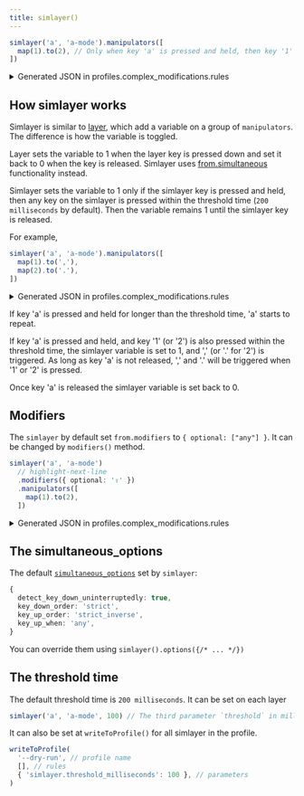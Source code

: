 ```yaml
---
title: simlayer()
---
```


```typescript
simlayer('a', 'a-mode').manipulators([
  map(1).to(2), // Only when key 'a' is pressed and held, then key '1' right after 
])
```

<details>
<summary>Generated JSON in profiles.complex_modifications.rules</summary>

```json
{
  "description": "Simlayer - a-mode",
  "manipulators": [
    {
      "type": "basic",
      "from": {"key_code": "1", "modifiers": {"optional": ["any"]}},
      "to": [{"key_code": "2"}],
      "conditions": [{"type": "variable_if", "name": "a-mode", "value": 1}]
    },
    {
      "type": "basic",
      "from": {
        // highlight-next-line
        "simultaneous": [{"key_code": "a"}, {"key_code": "1"}],
        "simultaneous_options": {
          "detect_key_down_uninterruptedly": true,
          "key_down_order": "strict",
          "key_up_order": "strict_inverse",
          "key_up_when": "any",
          // highlight-next-line
          "to_after_key_up": [{"set_variable": {"name": "a-mode", "value": 0}}]
        },
        "modifiers": {"optional": ["any"]}
      },
      // highlight-next-line
      "to": [{"set_variable": {"name": "a-mode", "value": 1}}, {"key_code": "2"}],
      // highlight-next-line
      "parameters": {"basic.simultaneous_threshold_milliseconds": 200}
    }
  ]
}
```
</details>

## How simlayer works

Simlayer is similar to [layer](./layer), which add a variable on a group of `manipulators`.
The difference is how the variable is toggled. 

Layer sets the variable to 1 
when the layer key is pressed down and set it back to 0 when the key is released.
Simlayer uses [from.simultaneous](https://karabiner-elements.pqrs.org/docs/json/complex-modifications-manipulator-definition/from/simultaneous/)
functionality instead. 

Simlayer sets the variable to 1 only if the simlayer key is pressed and held, 
then any key on the simlayer is pressed within the threshold time (`200 milliseconds` 
by default). Then the variable remains 1 until the simlayer key is released. 

For example, 

```typescript
simlayer('a', 'a-mode').manipulators([
  map(1).to(','),
  map(2).to('.'),
])
```

<details>
<summary>Generated JSON in profiles.complex_modifications.rules</summary>

```json
{
  "description": "Simlayer - a-mode",
  "manipulators": [
    {
      "type": "basic",
      "from": {"key_code": "1", "modifiers": {"optional": ["any"]}},
      "to": [{"key_code": "comma"}],
      "conditions": [{"type": "variable_if", "name": "a-mode", "value": 1}]
    },
    {
      "type": "basic",
      "from": {"key_code": "2", "modifiers": {"optional": ["any"]}},
      "to": [{"key_code": "period"}],
      "conditions": [{"type": "variable_if", "name": "a-mode", "value": 1}]
    },
    {
      "type": "basic",
      "parameters": {"basic.simultaneous_threshold_milliseconds": 200},
      "to": [{"set_variable": {"name": "a-mode", "value": 1}}, {"key_code": "comma"}],
      "from": {
        "simultaneous": [{"key_code": "a"}, {"key_code": "1"}],
        "simultaneous_options": {
          "detect_key_down_uninterruptedly": true,
          "key_down_order": "strict",
          "key_up_order": "strict_inverse",
          "key_up_when": "any",
          "to_after_key_up": [{"set_variable": {"name": "a-mode", "value": 0}}]
        }, 
        "modifiers": {"optional": ["any"]}
      }
    },
    {
      "type": "basic",
      "parameters": {"basic.simultaneous_threshold_milliseconds": 200},
      "to": [
        {"set_variable": {"name": "a-mode", "value": 1}}, 
        {"key_code": "period"}
      ],
      "from": {
        "simultaneous": [{"key_code": "a"}, {"key_code": "2"}],
        "simultaneous_options": {
          "detect_key_down_uninterruptedly": true,
          "key_down_order": "strict",
          "key_up_order": "strict_inverse",
          "key_up_when": "any",
          "to_after_key_up": [{"set_variable": {"name": "a-mode", "value": 0}}]
        },
        "modifiers": {"optional": ["any"]}
      }
    }
  ]
}

```
</details>

If key 'a' is pressed and held for longer than the threshold time, 'a' starts to 
repeat.

If key 'a' is pressed and held, and key '1' (or '2') is also pressed within the 
threshold time, the simlayer variable is set to 1, and ',' (or '.' for '2') is 
triggered. As long as key 'a' is not released, ',' and '.' will be triggered 
when '1' or '2' is pressed.

Once key 'a' is released the simlayer variable is set back to 0. 

## Modifiers

The `simlayer` by default set `from.modifiers` to `{ optional: ["any"] }`. It can be 
changed by `modifiers()` method.

```typescript
simlayer('a', 'a-mode')
  // highlight-next-line
  .modifiers({ optional: '⇪' })
  .manipulators([
    map(1).to(2), 
  ])
```

<details>
<summary>Generated JSON in profiles.complex_modifications.rules</summary>

```json
{
  "description": "Simlayer - a-mode",
  "manipulators": [
    {
      "type": "basic",
      // highlight-next-line
      "from": {"key_code": "1", "modifiers": {"optional": ["caps_lock"]}},
      "to": [{"key_code": "2"}],
      "conditions": [{"type": "variable_if", "name": "a-mode", "value": 1}]
    },
    {
      "type": "basic",
      "from": {
        "simultaneous": [{"key_code": "a"}, {"key_code": "1"}],
        "simultaneous_options": {
          "detect_key_down_uninterruptedly": true,
          "key_down_order": "strict",
          "key_up_order": "strict_inverse",
          "key_up_when": "any",
          "to_after_key_up": [{"set_variable": {"name": "a-mode", "value": 0}}]
        },
        // highlight-next-line
        "modifiers": {"optional": ["caps_lock"]}
      },
      "to": [{"set_variable": {"name": "a-mode", "value": 1}}, {"key_code": "2"}],
      "parameters": {"basic.simultaneous_threshold_milliseconds": 200}
    }
  ]
}
```
</details>

## The simultaneous_options

The default [`simultaneous_options`](https://karabiner-elements.pqrs.org/docs/json/complex-modifications-manipulator-definition/from/simultaneous-options/) set by `simlayer`:

```typescript
{
  detect_key_down_uninterruptedly: true,
  key_down_order: 'strict',
  key_up_order: 'strict_inverse',
  key_up_when: 'any',
}
```

You can override them using `simlayer().options({/* ... */})`

## The threshold time 

The default threshold time is `200 milliseconds`. It can be set on each layer

```typescript
simlayer('a', 'a-mode', 100) // The third parameter `threshold` in milliseconds
```

It can also be set at `writeToProfile()` for all simlayer in the profile. 

```typescript
writeToProfile(
  '--dry-run', // profile name 
  [], // rules
  { 'simlayer.threshold_milliseconds': 100 }, // parameters 
)
```
